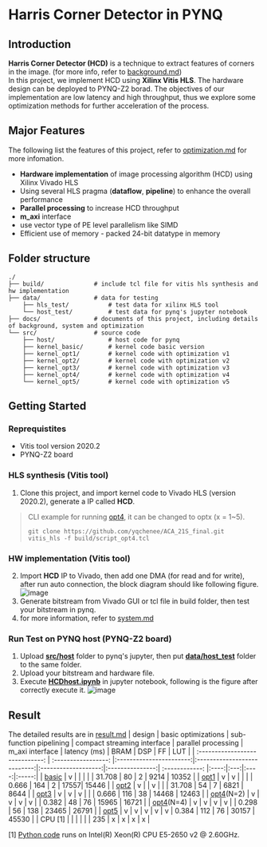 # Harris Corner Detector in PYNQ

## Introduction
**Harris Corner Detector (HCD)** is a technique to extract features of corners in the image. (for more info, refer to [background.md](./docs/background.md))  
In this project, we implement HCD using **Xilinx Vitis HLS**. The hardware design can be deployed to PYNQ-Z2 borad.
The objectives of our implementation are low latency and high throughput, thus we explore some optimization methods for further acceleration of the process.

## Major Features
The following list the features of this project, refer to [optimization.md](./docs/optimization.md) for more infomation.
* **Hardware implementation** of image processing algorithm (HCD) using Xilinx Vivado HLS
* Using several HLS pragma (**dataflow**, **pipeline**) to enhance the overall performance
* **Parallel processing** to increase HCD throughput
* **m_axi** interface
* use vector type of PE level parallelism like SIMD
* Efficient use of memory - packed 24-bit datatype in memory

## Folder structure
    ./
    ├── build/              # include tcl file for vitis hls synthesis and hw implementation
    ├── data/               # data for testing
        ├── hls_test/           # test data for xilinx HLS tool
        └── host_test/          # test data for pynq's jupyter notebook
    ├── docs/               # documents of this project, including details of background, system and optimization
    └── src/                # source code
        ├── host/               # host code for pynq
        ├── kernel_basic/       # kernel code basic version
        ├── kernel_opt1/        # kernel code with optimization v1
        ├── kernel_opt2/        # kernel code with optimization v2
        ├── kernel_opt3/        # kernel code with optimization v3
        ├── kernel_opt4/        # kernel code with optimization v4
        └── kernel_opt5/        # kernel code with optimization v5




## Getting Started
### Reprequistites
* Vitis tool version 2020.2
* PYNQ-Z2 board
### HLS synthesis (Vitis tool)
1. Clone this project, and import kernel code to Vivado HLS (version 2020.2), generate a IP called **HCD**.
> CLI example for running [opt4](./src/kernel_opt4), it can be changed to optx (x = 1~5).
> ```
> git clone https://github.com/yqchenee/ACA_21S_final.git
> vitis_hls -f build/script_opt4.tcl
> ```
### HW implementation (Vitis tool)
2. Import **HCD** IP to Vivado, then add one DMA (for read and for write), after run auto connection, the block diagram should like following figure.
![image](https://github.com/yqchenee/ACA_21S_final/blob/master/docs/block_diagram.png)
3. Generate bitstream from Vivado GUI or tcl file in build folder, then test your bitstream in pynq.
4. for more information, refer to [system.md](./docs/system.md)

### Run Test on PYNQ host (PYNQ-Z2 board)
1. Upload **[src/host](./src/host/)** folder to pynq's jupyter, then put **[data/host_test](./data/host_test)** folder to the same folder.
2. Upload your bitstream and hardware file.
3. Execute **[HCDhost.ipynb](./src/host/HCDhost.ipynb)** in jupyter notebook, following is the figure after correctly execute it.
![image](https://github.com/yqchenee/ACA_21S_final/blob/master/docs/host_test_result.png)


## Result
The detailed results are in [result.md](./docs/result.md)
| design                    | basic optimizations | sub-function pipelining | compact streaming interface | parallel processing | m_axi interface | latency (ms) | BRAM | DSP | FF | LUT |
| :-----------------------------: | :-----------------: |:-----------------------:|:---------------------------:|:-------------------:|:---------------:| :------------: |:----:|:---:|:----:|:-----:|
| [basic](./../src/kernel_basic/) |         v           |                         |                             |                     |                 | 31.708  |  80  | 2 | 9214 | 10352 |
| [opt1](./../src/kernel_opt1/)   |         v           |            v            |                             |                     |                 | 0.666   |  164 | 2 | 17557| 15446 |
| [opt2](./../src/kernel_opt2/)   |         v           |                         |              v              |                     |                 | 31.708  | 54 | 7  | 6821 | 8644 |
| [opt3](./../src/kernel_opt3/)   |         v           |            v            |              v              |                     |                 |  0.666 | 116 | 38 | 14468 | 12463 |
| [opt4](./../src/kernel_opt4/)(N=2)   |         v      |            v            |              v              |          v          |                 | 0.382 | 48 | 76  | 15965 | 16721 |
| [opt4](./../src/kernel_opt4/)(N=4)   |         v      |            v            |              v              |          v          |                 | 0.298 | 56 | 138 | 23465 | 26791 |
| [opt5](./../src/kernel_opt5/)   |         v           |            v            |              v              |          v          |       v         | 0.384 | 112 | 76 | 30157 | 45530 |
| CPU [1]                         |                     |                         |                             |                     |                 | 235 | x | x | x | x |

[1] [Python code](./../src/host/HCD.py) runs on Intel(R) Xeon(R) CPU E5-2650 v2 @ 2.60GHz.
